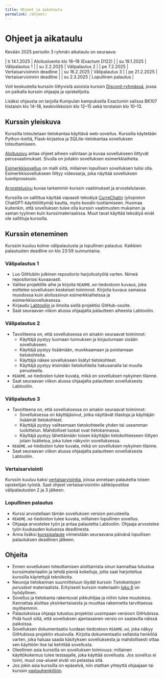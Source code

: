 ```yaml
---
title: Ohjeet ja aikataulu
permalink: /ohjeet/
---
```


# Ohjeet ja aikataulu

Kevään 2025 periodin 3 ryhmän aikataulu on seuraava:

| ti 14.1.2025 | Aloitusluento klo 16–18 (Exactum D122) |
| su 19.1.2025 | Välipalautus 1 |
| su 2.2.2025 | Välipalautus 2 |
| pe 7.2.2025 | Vertaisarvioinnin deadline |
| su 16.2.2025 | Välipalautus 3 |
| pe 21.2.2025 | Vertaisarvioinnin deadline |
| su 2.3.2025 | Lopullinen palautus |

Voit keskustella kurssiin liittyvistä asioista kurssin [Discord-ryhmässä](https://study.cs.helsinki.fi/discord/join/tikawe), jossa on paikalla kurssin ohjaajia ja opiskelijoita.

Lisäksi ohjausta on tarjolla Kumpulan kampuksella Exactumin salissa BK107 tiistaisin klo 14–18, keskiviikkoisin klo 12–15 sekä torstaisin klo 10–13.

## Kurssin yleiskuva

Kurssilla toteutetaan tietokantaa käyttävä web-sovellus. Kurssilla käytetään Python-kieltä, Flask-kirjastoa ja SQLite-tietokantaa sovelluksen toteuttamiseen.

[Aloitussivu](../aloitus) antaa ohjeet aiheen valintaan ja kuvaa sovellukseen liittyvät perusvaatimukset. Sivulla on joitakin sovelluksen esimerkkiaiheita.

[Esimerkkisovellus](../esimerkki) on malli siitä, millainen lopullisen sovelluksen tulisi olla. Esimerkkisovellukseen liittyy videosarja, joka näyttää sovelluksen luontiprosessin.

[Arvostelusivu](../arvostelu) kuvaa tarkemmin kurssin vaatimukset ja arvostelutavan.

Kurssilla on sallittua käyttää vapaasti tekoälyä [CurreChatin](https://curre.helsinki.fi/chat) (yliopiston ChatGPT-käyttöliittymä) kautta, myös koodin tuottamiseen. Huomaa kuitenkin, että sovelluksen tulee olla kurssin vaatimusten mukainen ja saman tyylinen kuin kurssimateriaalissa. Muut tavat käyttää tekoälyä eivät ole sallittuja kurssilla.

## Kurssin eteneminen

Kurssiin kuuluu kolme välipalautusta ja lopullinen palautus. Kaikkien palautusten deadline on klo 23:59 sunnuntaina.

### Välipalautus 1

* Luo GitHubiin julkinen repositorio harjoitustyötä varten. Nimeä repositoriosi kuvaavasti.
* Valitse projektille aihe ja kirjoita `README.md`-tiedostoon kuvaus, joka esittelee sovelluksen keskeiset toiminnot. Kirjoita kuvaus samassa muodossa kuin aloitussivun esimerkkiaiheissa ja esimerkkisovelluksessa.
* Kirjaudu [Labtooliin](https://study.cs.helsinki.fi/labtool/courses/TKT20019.2025.K.K.2) ja ilmoita siellä projektisi GitHub-osoite.
* Saat seuraavan viikon alussa ohjaajalta palautteen aiheesta Labtooliin.

### Välipalautus 2

* Tavoitteena on, että sovelluksessa on ainakin seuraavat toiminnot:
  - Käyttäjä pystyy luomaan tunnuksen ja kirjautumaan sisään sovellukseen.
  - Käyttäjä pystyy lisäämään, muokkaamaan ja poistamaan tietokohteita.
  - Käyttäjä näkee sovellukseen lisätyt tietokohteet.
  - Käyttäjä pystyy etsimään tietokohteita hakusanalla tai muulla perusteella.
* `README.md`-tiedoston tulee kuvata, mikä on sovelluksen nykyinen tilanne.
* Saat seuraavan viikon alussa ohjaajalta palautteen sovelluksesta Labtooliin.

### Välipalautus 3

* Tavoitteena on, että sovelluksessa on ainakin seuraavat toiminnot:
  - Sovelluksessa on käyttäjäsivut, jotka näyttävät tilastoja ja käyttäjän lisäämät tietokohteet.
  - Käyttäjä pystyy valitsemaan tietokohteelle yhden tai useamman luokittelun. Mahdolliset luokat ovat tietokannassa.
  - Käyttäjä pystyy lähettämään toisen käyttäjän tietokohteeseen liittyen jotain lisätietoa, joka tulee näkyviin sovelluksessa.
* `README.md`-tiedoston tulee kuvata, mikä on sovelluksen nykyinen tilanne.
* Saat seuraavan viikon alussa ohjaajalta palautteen sovelluksesta Labtooliin.

### Vertaisarviointi

Kurssiin kuuluu kaksi [vertaisarviointia](../vertaisarviointi), joissa annetaan palautetta toisen opiskelijan työstä. Saat ohjeet vertaisarviointiin sähköpostitse välipalautusten 2 ja 3 jälkeen.

### Lopullinen palautus

* Kurssi arvostellaan tämän sovelluksen version perusteella.
* `README.md`-tiedoston tulee kuvata, millainen lopullinen sovellus.
* Ohjaaja arvostelee työn ja antaa palautetta Labtooliin. Ohjaaja arvostelee työn kuukauden kuluessa deadlinesta.
* Anna lisäksi [kurssipalaute](https://norppa.helsinki.fi/targets/84703809) viimeistään seuraavana päivänä lopullisen palautuksen deadlinen jälkeen.

## Ohjeita

* Ennen sovelluksen toteuttamisen aloittamista sinun kannattaa tutustua kurssimateriaaliin ja tehdä pieniä kokeiluja, jotta saat harjoiteltua kurssilla käytettyjä tekniikoita.
* Neuvoja tietokannan suunnitteluun löydät kurssin _Tietokantojen perusteet_ materiaalista. Erityisesti kurssin materiaalin [luku 6](https://tikape.mooc.fi/kevat-2025/osa6/) on hyödyllinen.
* Sovellus ja tietokanta rakentuvat pikkuhiljaa ja niihin tulee muutoksia. Kannattaa aloittaa yksinkertaisesta ja muuttaa rakennetta tarvittaessa myöhemmin.
* Palautuksissa ohjaaja tutustuu projektisi uusimpaan versioon GitHubissa. Pidä huoli siitä, että sovelluksen ajantasainen versio on saatavilla näissä paikoissa.
* Sovelluksen dokumentaatio luodaan tiedostoon `README.md`, joka näkyy GitHubissa projektin etusivulla. Kirjoita dokumentaatio sellaista henkilöä varten, joka haluaa saada käsityksen sovelluksesta ja mahdollisesti ottaa sen käyttöön itse tai kehittää sovellusta.
* Oleellinen asia kurssilla on sovelluksen toimivuus: millainen käyttökokemus tulee testaajalle, joka käyttää sovellusta. Jos sovellus ei toimi, muut osa-alueet eivät voi pelastaa sitä.
* Jos jokin asia kurssilla on epäselvä, niin otathan yhteyttä ohjaajaan tai kurssin [vastuuhenkilöön](mailto:ahslaaks@cs.helsinki.fi).
